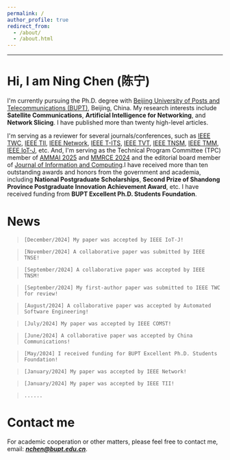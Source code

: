 ```yaml
---
permalink: /
author_profile: true
redirect_from: 
  - /about/
  - /about.html
---
```


---

Hi, I am Ning Chen (陈宁)
======
I'm currently pursuing the Ph.D. degree with [Beijing University of Posts and Telecommunications (BUPT)](https://www.bupt.edu.cn/), Beijing, China. My research interests include **Satellite Communications**, **Artificial Intelligence for Networking**, and **Network Slicing**. I have published more than twenty high-level articles. 

I'm serving as a reviewer for several journals/conferences, such as [IEEE TWC](https://ieeexplore.ieee.org/xpl/RecentIssue.jsp?punumber=7693), [IEEE TII](https://ieeexplore.ieee.org/xpl/RecentIssue.jsp?punumber=9424), [IEEE Network](https://ieeexplore.ieee.org/xpl/RecentIssue.jsp?punumber=65), [IEEE T-ITS](https://ieeexplore.ieee.org/xpl/RecentIssue.jsp?punumber=6979), [IEEE TVT](https://ieeexplore.ieee.org/xpl/RecentIssue.jsp?punumber=25), [IEEE TNSM](https://ieeexplore.ieee.org/xpl/RecentIssue.jsp?punumber=4275028), [IEEE TMM](https://ieeexplore.ieee.org/xpl/RecentIssue.jsp?punumber=6046), [IEEE IoT-J](https://ieeexplore.ieee.org/xpl/RecentIssue.jsp?punumber=6488907), etc. And, I'm serving as the Technical Program Committee (TPC) member of [AMMAI 2025](https://ammai.easyaca.com.cn/) and [MMRCE 2024](https://mmrce.easyaca.com.cn//) and the editorial board member of [Journal of Information and Computing](https://www.hkstmpress.com/journals/JIC/).I have received more than ten outstanding awards and honors from the government and academia, including **National Postgraduate Scholarships**, **Second Prize of Shandong Province Postgraduate Innovation Achievement Award**, etc. I have received funding from **BUPT Excellent Ph.D. Students Foundation**.

News
======
> `[December/2024] My paper was accepted by IEEE IoT-J!`

> `[November/2024] A collaborative paper was submitted by IEEE TNSE!`

> `[September/2024] A collaborative paper was accepted by IEEE TNSM!`

> `[September/2024] My first-author paper was submitted to IEEE TWC for review!`

> `[August/2024] A collaborative paper was accepted by Automated Software Engineering!`

> `[July/2024] My paper was accepted by IEEE COMST!`

> `[June/2024] A collaborative paper was accepted by China Communications!`

> `[May/2024] I received funding for BUPT Excellent Ph.D. Students Foundation!`

> `[January/2024] My paper was accepted by IEEE Network!`

> `[January/2024] My paper was accepted by IEEE TII!`

> `......` 


Contact me
======
For academic cooperation or other matters, please feel free to contact me, email: _**<font color=red>nchen@bupt.edu.cn</font>**_.

<script type="text/javascript" src="//rf.revolvermaps.com/0/0/6.js?i=54e0ojatafc&amp;m=7&amp;c=e63100&amp;cr1=ffffff&amp;f=arial&amp;l=0&amp;bv=90&amp;lx=-420&amp;ly=420&amp;hi=20&amp;he=7&amp;hc=a8ddff&amp;rs=80" async="async"></script>
